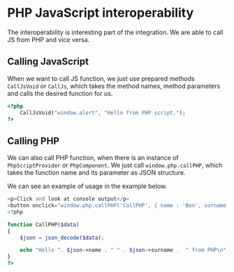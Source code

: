 # PHP JavaScript interoperability

The interoperability is interesting part of the integration. We are able to call JS from PHP and vice versa.

## Calling JavaScript

When we want to call JS function, we just use prepared methods `CallJsVoid` or `CallJs`, which takes the method names, method parameters  and calls the desired function for us.

```php
<?php
    CallJsVoid("window.alert", "Hello from PHP script.");
?>
```

## Calling PHP

We can also call PHP function, when there is an instance of `PhpScriptProvider` or `PhpComponent`. We just call `window.php.callPHP`, which takes the function name and its parameter as JSON structure.

We can see an example of usage in the example below.

```php
<p>Click and look at console output</p>
<button onclick="window.php.callPHP('CallPHP', { name : 'Bon', surname: 'Jovi'});">PHP</button>
<?php

function CallPHP($data)
{
    $json = json_decode($data); 

	echo "Hello ". $json->name . " " . $json->surname .  " from PHP\n";
}
?>
```